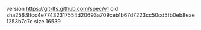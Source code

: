version https://git-lfs.github.com/spec/v1
oid sha256:9fcc4e77432317554d20693a709ceb1b67d7223cc50cd5fb0eb8eae1253b7c7c
size 16539
